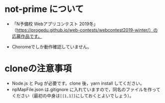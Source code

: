 # not-prime について
- 「N予備校 Webアプリコンテスト 2019冬」（https://progedu.github.io/web-contests/webcontest2019-winter/）の応募作品です。

- Choromeでしか動作確認していません。

# cloneの注意事項 
- Node.js と Pug が必要です。clone 後，yarn install してください。
- npMapFile.json は.gitignore に入れていますので，同名のファイルを作ってください（最初の中身は`[[1,1]]`にしておくとよいでしょう）。
